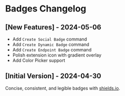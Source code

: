 # Badges Changelog

## [New Features] - 2024-05-06

- Add `Create Social Badge` command
- Add `Create Dynamic Badge` command
- Add `Create Endpoint Badge` command
- Polish extension icon with gradient overlay
- Add Color Picker support

## [Initial Version] - 2024-04-30

Concise, consistent, and legible badges with [shields.io](https://github.com/badges/shields).
